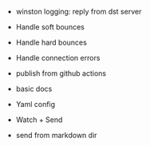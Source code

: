 - winston logging: reply from dst server
- Handle soft bounces
- Handle hard bounces
- Handle connection errors

- publish from github actions
- basic docs

- Yaml config
- Watch + Send

- send from markdown dir
